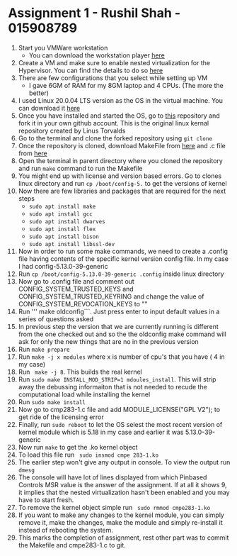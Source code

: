 # Assignment 1 - Rushil Shah - 015908789

1. Start you VMWare workstation
    - You can download the workstation player [here](https://www.vmware.com/products/workstation-player/workstation-player-evaluation.html)
2. Create a VM and make sure to enable nested virtualization for the Hypervisor. You can find the details to do so [here](https://communities.vmware.com/t5/Nested-Virtualization-Documents/Running-Nested-VMs/ta-p/2781466)
3. There are few configurations that you select while setting up VM
    - I gave 6GM of RAM for my 8GM laptop and 4 CPUs. (The more the better)
5. I used Linux 20.0.04 LTS version as the OS in the virtual machine. You can download it [here](https://ubuntu.com/download/desktop)
6. Once you have installed and started the OS, go to [this](https://github.com/torvalds/linux) repository and fork it in your own github account. This is the original linux kernal repository created by Linus Torvalds
7. Go to the terminal and clone the forked repository using ``` git clone ``` 
8. Once the repository is cloned, download MakeFile from [here](https://github.com/rushil1999/linux/blob/master/cmpe283_Rushil_Shah/Makefile) and .c file from [here](https://github.com/rushil1999/linux/blob/master/cmpe283_Rushil_Shah/cmpe283-1.c) 
9. Open the terminal in parent directory where you cloned the repository and run ``` make ``` command to run the Makefile
10. You might end up with license and version based errors. Go to clones linux directory and run ``` cp /boot/config-5. ``` to get the versions of kernel
11. Now there are few libraries and packages that are required for the next steps 
    - ```sudo apt install make```
    - ```sudo apt install gcc```
    - ```sudo apt install dwarves```
    - ```sudo apt install flex```
    - ```sudo apt install bison```
    - ```sudo apt install libssl-dev``` 
12. Now in order to run some make commands, we need to create a .config file having contents of the specific kernel version config file. In my case I had config-5.13.0-39-generic
13. Run ``` cp /boot/config-5.13.0-39-generic .config ``` inside linux directory
14. Now go to .config file and comment out CONFIG_SYSTEM_TRUSTED_KEYS and CONFIG_SYSTEM_TRUSTED_KEYRING and change the value of CONFIG_SYSTEM_REVOCATION_KEYS to "" 
15. Run ''' make oldconfig```. Just press enter to input default values in a series of questions asked
16. In previous step the version that we are currently running is different from the one checked out and so the the oldconfig make command will ask for only the new things that are no in the previous version
17. Run ```make prepare```
18. Run ```make -j x modules``` where x is number of cpu's that you have ( 4 in my case)
19. Run ``` make -j 8```. This builds the real kernel
20. Run ``` sudo make INSTALL_MOD_STRIP=1 mdoules_install ```. This will strip away the debussing informaiton that is not needed to recude the computational load while installing the kernel
21. Run ```sudo make install```
22. Now go to cmp283-1.c file and add MODULE_LICENSE("GPL V2"); to get ride of the licensing error
23. Finally, run ```sudo reboot``` to let the OS selest the most recent version of kernel module which is 5.18 in my case and earlier it was 5.13.0-39-generic
24. Now run ```make``` to get the .ko kernel object
25. To load this file run ``` sudo insmod cmpe 283-1.ko```
26. The earlier step won't give any output in console. To view the output run ```dmesg```
27. The console will have lot of lines displayed from which Pinbased Controls MSR value is the answer of the assignment. If at all it shows 9, it implies that the nested virtualization hasn't been enabled and you may have to start fresh.
28. To remove the kernel object simple run ``` sudo rmmod cmpe283-1.ko```
29. If you want to make any changes to the kernel module, you can simply remove it, make the changes, make the module and simply re-install it instead of rebooting the system.
30. This marks the completion of assignment, rest other part was to commit the Makefile and cmpe283-1.c to git.
